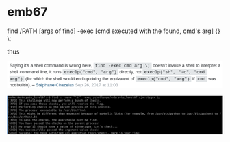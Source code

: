 # emb67

find /PATH \[args of find] -exec \[cmd executed with the found, cmd's arg] {} \\;

thus

![](<../../.gitbook/assets/image (109).png>)

![Now I finally got the flag.](<../../.gitbook/assets/image (134).png>)
